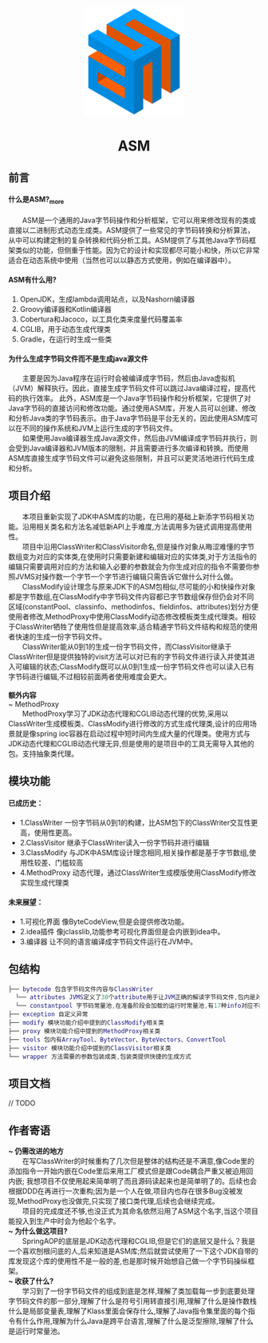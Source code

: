 <p align="center">
    <img width="200" src="src/main/resources/02182936_XNdd.png">
</p>
<h1 align="center">ASM</h1>
<h2>前言</h2>
<h4>什么是ASM?<a href="https://www.jianshu.com/p/6ec7846edf07"><sub>more</sub></a></h4>
<div>
    &emsp;&emsp;ASM是一个通用的Java字节码操作和分析框架，它可以用来修改现有的类或直接以二进制形式动态生成类。ASM提供了一些常见的字节码转换和分析算法，从中可以构建定制的复杂转换和代码分析工具。ASM提供了与其他Java字节码框架类似的功能，但侧重于性能。因为它的设计和实现都尽可能小和快，所以它非常适合在动态系统中使用（当然也可以以静态方式使用，例如在编译器中）。
</div>
<h4>ASM有什么用?</h4>
<ol>
    <li>OpenJDK，生成lambda调用站点，以及Nashorn编译器</li>
    <li>Groovy编译器和Kotlin编译器</li>
    <li>Cobertura和Jacoco，以工具化类来度量代码覆盖率</li>
    <li>CGLIB，用于动态生成代理类</li>
    <li>Gradle，在运行时生成一些类</li>
</ol>
<h4>为什么生成字节码文件而不是生成java源文件</h4>
<div>
&emsp;&emsp;主要是因为Java程序在运行时会被编译成字节码，然后由Java虚拟机（JVM）解释执行。因此，直接生成字节码文件可以跳过Java编译过程，提高代码的执行效率。
此外，ASM库是一个Java字节码操作和分析框架，它提供了对Java字节码的直接访问和修改功能。通过使用ASM库，开发人员可以创建、修改和分析Java类的字节码表示。由于Java字节码是平台无关的，因此使用ASM库可以在不同的操作系统和JVM上运行生成的字节码文件。
</div>
<div>
&emsp;&emsp;如果使用Java编译器生成Java源文件，然后由JVM编译成字节码并执行，则会受到Java编译器和JVM版本的限制，并且需要进行多次编译和转换。而使用ASM库直接生成字节码文件可以避免这些限制，并且可以更灵活地进行代码生成和分析。
</div>

## 项目介绍
<div>&emsp;&emsp;本项目重新实现了JDK中ASM库的功能，在已用的基础上新添字节码相关功能。沿用相关类名和方法名减低新API上手难度,方法调用多为链式调用提高使用性。</div>
<div>&emsp;&emsp;项目中沿用ClassWriter和ClassVisitor命名,但是操作对象从晦涩难懂的字节数组变为对应的实体类,在使用时只需要新建和编辑对应的实体类,对于方法指令的编辑只需要调用对应的方法和输入必要的参数就会为你生成对应的指令不需要你参照JVMS对操作数一个字节一个字节进行编辑只需告诉它做什么对什么做。</div>
<div>&emsp;&emsp;ClassModify设计理念与原来JDK下的ASM包相似,尽可能的小和快操作对象都是字节数组,在ClassModify中字节码文件内容都已字节数组保存但仍会对不同区域(constantPool、classinfo、methodinfos、fieldinfos、attributes)划分方便使用者修改,MethodProxy中使用ClassModify动态修改模板类生成代理类。相较于ClassWriter牺牲了使用性但是提高效率,适合精通字节码文件结构和规范的使用者快速的生成一份字节码文件。</div>
<div>&emsp;&emsp;ClassWriter能从0到1的生成一份字节码文件，而ClassVisitor继承于ClassWriter但是提供独特的visit方法可以对已有的字节码文件进行读入并使其进入可编辑的状态;ClassModify既可以从0到1生成一份字节码文件也可以读入已有字节码进行编辑,不过相较前面两者使用难度会更大。</div>
<br>
<div>
    <b>额外内容</b>
    <div>
        ~ MethodProxy
        <br>
        &emsp;&emsp;MethodProxy学习了JDK动态代理和CGLIB动态代理的优势,采用以ClassWriter生成模板类、ClassModify进行修改的方式生成代理类,设计的应用场景就是像spring ioc容器在启动过程中短时间内生成大量的代理类。使用方式与JDK动态代理和CGLIB动态代理无异,但是使用的是项目中的工具无需导入其他的包。支持抽象类代理。
    </div>
</div>

## 模块功能
#### 已成历史：
 - 1.ClassWriter 一份字节码从0到1的构建，比ASM包下的ClassWriter交互性更高，使用性更高。
 - 2.ClassVisitor 继承于ClassWriter读入一份字节码并进行编辑
 - 3.ClassModify 与JDK中ASM库设计理念相同,相关操作都是基于字节数组,使用性较差、门槛较高
 - 4.MethodProxy 动态代理，通过ClassWriter生成模版使用ClassModify修改实现生成代理类
#### 未来展望：
 - 1.可视化界面 像ByteCodeView,但是会提供修改功能。
 - 2.idea插件 像jclasslib,功能参考可视化界面但是会内嵌到idea中。
 - 3.编译器 让不同的语言编译成字节码文件运行在JVM中。
## 包结构
``` lua
├── bytecode 包含字节码文件内容与ClassWriter
  └── attributes JVMS定义了30个attribute用于让JVM正确的解读字节码文件,包内是对应的实体类
  └── constantpool 字节码常量池,在准备阶段会加载的运行时常量池,有17种info对应不同的功能
├── exception 自定义异常
├── modify 模块功能介绍中提到的ClassModify相关类
├── proxy 模块功能介绍中提到的MethodProxy相关类
├── tools 包内有ArrayTool、ByteVector、ByteVectors、ConvertTool
├── visitor 模块功能介绍中提到的ClassVisitor相关类
└── wrapper 方法需要的参数包装成类,包装类提供快捷的生成方式
```
## 项目文档
// TODO

## 作者寄语
<div>
    <b>~ 仍需改进的地方</b> 
    <br>
    &emsp;&emsp;在写ClassWriter的时候重构了几次但是整体的结构还是不满意,像Code里的添加指令一开始内嵌在Code里后来用工厂模式但是跟Code耦合严重又被迫用回内嵌;
    我想项目不仅使用起来简单明了而且源码读起来也是简单明了的。后续也会根据DDD在再进行一次重构;因为是一个人在做,项目内也存在很多Bug没被发现,MethodProxy也没做完,只实现了接口类代理,后续也会继续完成。
    <br>
    &emsp;&emsp;项目的完成度还不够,也没正式为其命名依然沿用了ASM这个名字,当这个项目能投入到生产中时会为他起个名字。
</div>
<div>
    <b>~ 为什么做这项目?</b>
    <br>
    &emsp;&emsp;SpringAOP的底层是JDK动态代理和CGLIB,但是它们的底层又是什么？我是一个喜欢刨根问底的人,后来知道是ASM库;然后就尝试使用了一下这个JDK自带的库发现这个库的使用性不是一般的差,也是那时候开始想自己做一个字节码操纵框架。
</div>
<div>
     <b>~ 收获了什么?</b>
    <br>
    &emsp;&emsp;学习到了一份字节码文件的组成到底是怎样,理解了类加载每一步到底要处理字节码文件的那一部分,理解了什么是符号引用转直接引用,理解了什么是操作数栈什么是局部变量表,理解了Klass里面会保存什么,理解了Java指令集里面的每个指令有什么作用,理解为什么Java是跨平台语言,理解了什么是泛型擦除,理解了什么是运行时常量池。
</div>
